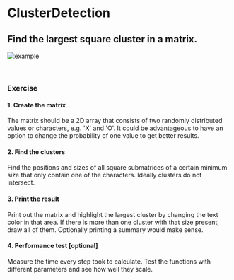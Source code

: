 # ClusterDetection

## Find the largest square cluster in a matrix.

![example](https://user-images.githubusercontent.com/20523988/64257015-e2a8db00-cf24-11e9-86bc-2466a645d28c.png)

<br/>

### Exercise

#### 1. Create the matrix
The matrix should be a 2D array that consists of two randomly distributed values or characters, e.g. 'X' and 'O'. 
It could be advantageous to have an option to change the probability of one value to get better results. 

#### 2. Find the clusters
Find the positions and sizes of all square submatrices of a certain minimum size that only contain one of the characters. 
Ideally clusters do not intersect. 

#### 3. Print the result
Print out the matrix and highlight the largest cluster by changing the text color in that area. 
If there is more than one cluster with that size present, draw all of them. 
Optionally printing a summary would make sense.

#### 4. Performance test [optional]
Measure the time every step took to calculate. Test the functions with different parameters and see how well they scale. 
